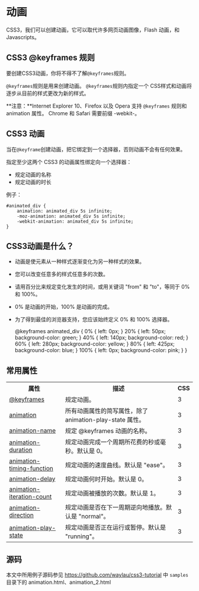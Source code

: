 动画
====

CSS3，我们可以创建动画，它可以取代许多网页动画图像，Flash 动画，和 Javascripts。

## CSS3 @keyframes 规则
要创建CSS3动画，你将不得不了解`@keyframes`规则。

`@keyframes`规则是用来创建动画。 `@keyframes`规则内指定一个 CSS样式和动画将逐步从目前的样式更改为新的样式。

**注意：**Internet Explorer 10、Firefox 以及 Opera 支持 `@keyframes` 规则和 animation 属性。
Chrome 和 Safari 需要前缀 -webkit-。

## CSS3 动画
当在`@keyframe`创建动画，把它绑定到一个选择器，否则动画不会有任何效果。

指定至少这两个 CSS3 的动画属性绑定向一个选择器：

* 规定动画的名称
* 规定动画的时长

例子：

    #animated_div {
        animation: animated_div 5s infinite;
        -moz-animation: animated_div 5s infinite;
        -webkit-animation: animated_div 5s infinite;
    }

## CSS3动画是什么？

* 动画是使元素从一种样式逐渐变化为另一种样式的效果。
* 您可以改变任意多的样式任意多的次数。
* 请用百分比来规定变化发生的时间，或用关键词 "from" 和 "to"，等同于 0% 和 100%。
* 0% 是动画的开始，100% 是动画的完成。
* 为了得到最佳的浏览器支持，您应该始终定义 0% 和 100% 选择器。


	@keyframes animated_div {
		0% {
		    left: 0px;
		}
		20% {
		    left: 50px;
		    background-color: green;
		}
		40% {
		    left: 140px;
		    background-color: red;
		}
		60% {
		    left: 280px;
		    background-color: yellow;
		}
		80% {
		    left: 425px;
		    background-color: blue;
		}
		100% {
		    left: 0px;
		    background-color: pink;
		}
	}

## 常用属性

<table class="reference"> <tbody><tr> <th style="width:30%;">属性</th> <th>描述</th> <th style="width:5%;">CSS</th> </tr> <tr> <td><a href="#" title="CSS3 @keyframes 规则">@keyframes</a></td> <td>规定动画。</td> <td>3</td> </tr> <tr> <td><a href="#" title="CSS3 animation 属性">animation</a></td> <td>所有动画属性的简写属性，除了 animation-play-state 属性。</td> <td>3</td> </tr> <tr> <td><a href="#" title="CSS3 animation-name 属性">animation-name</a></td> <td>规定 @keyframes 动画的名称。</td> <td>3</td> </tr> <tr> <td><a href="#" title="CSS3 animation-duration 属性">animation-duration</a></td> <td>规定动画完成一个周期所花费的秒或毫秒。默认是 0。</td> <td>3</td> </tr> <tr> <td><a href="#" title="CSS3 animation-timing-function 属性">animation-timing-function</a></td> <td>规定动画的速度曲线。默认是 "ease"。</td> <td>3</td> </tr> <tr> <td><a href="#" title="CSS3 animation-delay 属性">animation-delay</a></td> <td>规定动画何时开始。默认是 0。</td> <td>3</td> </tr> <tr> <td><a href="#" title="CSS3 animation-iteration-count 属性">animation-iteration-count</a></td> <td>规定动画被播放的次数。默认是 1。</td> <td>3</td> </tr> <tr> <td><a href="#" title="CSS3 animation-direction 属性">animation-direction</a></td> <td>规定动画是否在下一周期逆向地播放。默认是 "normal"。</td> <td>3</td> </tr> <tr> <td><a href="#" title="CSS3 animation-play-state 属性">animation-play-state</a></td> <td>规定动画是否正在运行或暂停。默认是 "running"。</td> <td>3</td> </tr> </tbody></table>

## 源码

本文中所用例子源码参见
<https://github.com/waylau/css3-tutorial> 中 `samples` 目录下的 animation.html、animation_2.html